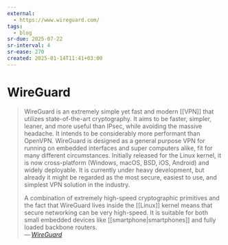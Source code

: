 ```yaml
---
external:
  - https://www.wireguard.com/
tags:
  - blog
sr-due: 2025-07-22
sr-interval: 4
sr-ease: 270
created: 2025-01-14T11:41+03:00
---
```


# WireGuard

> WireGuard is an extremely simple yet fast and modern [[VPN]] that utilizes state-of-the-art cryptography. It aims to be faster, simpler, leaner, and more useful than IPsec, while avoiding the massive headache. It intends to be considerably more performant than OpenVPN. WireGuard is designed as a general purpose VPN for running on embedded interfaces and super computers alike, fit for many different circumstances. Initially released for the Linux kernel, it is now cross-platform (Windows, macOS, BSD, iOS, Android) and widely deployable. It is currently under heavy development, but already it might be regarded as the most secure, easiest to use, and simplest VPN solution in the industry.
>
> A combination of extremely high-speed cryptographic primitives and the fact that WireGuard lives inside the [[Linux]] kernel means that secure networking can be very high-speed. It is suitable for both small embedded devices like [[smartphone|smartphones]] and fully loaded backbone routers.\
> — <cite>[WireGuard](https://www.wireguard.com/)</cite>
